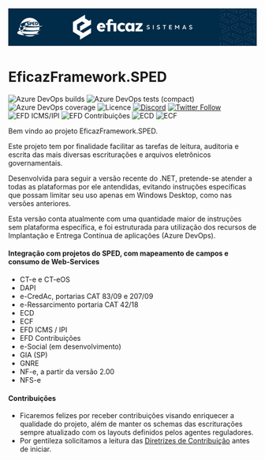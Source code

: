 # <p align="center"> ![EficazFramework.SPED](Assets/GitHub-HeaderReadme.png)
# EficazFramework.SPED

![Azure DevOps builds](https://eficazshields.azurewebsites.net/azure-devops/build/eficazcs/EficazFramework/21?&logo=azurepipelines&logoColor=white&style=flat-square)
![Azure DevOps tests (compact)](https://eficazshields.azurewebsites.net/azure-devops/tests/eficazcs/EficazFramework/21?compact_message&logo=azuredevops&logoColor=white&style=flat-square)
![Azure DevOps coverage](https://eficazshields.azurewebsites.net/azure-devops/coverage/eficazcs/EficazFramework/21?logo=codecov&logoColor=white&style=flat-square)
![Licence](https://img.shields.io/static/v1?label=licence&message=MIT&color=blue&style=flat-square&logo=github&logoColor=white)
[![Discord](https://efshieldsio.azurewebsites.net:/discord/846078359498653706?color=purple&logo=discord&logoColor=white&style=flat-square)](https://discord.gg/ePvZEGBgaf)
[![Twitter Follow](https://efshieldsio.azurewebsites.net:/twitter/follow/EficazCS?color=blue&label=twitter&logo=twitter&logoColor=white&style=flat-square)](https://twitter.com/EficazCS)
![EFD ICMS/IPI](https://efshieldsio.azurewebsites.net/badge/EFD%20ICMS%2FIPI-v017-red?style=flat-square)
![EFD Contribuições](https://efshieldsio.azurewebsites.net/badge/EFD%20Contribuições-v006-blue?style=flat-square)
![ECD](https://efshieldsio.azurewebsites.net/badge/ECD-v9.00-brightgreen?style=flat-square)
![ECF](https://efshieldsio.azurewebsites.net/badge/ECF-v0007-orange?style=flat-square)

   Bem vindo ao projeto EficazFramework.SPED.
   
   Este projeto tem por finalidade facilitar as tarefas de leitura, auditoria e escrita das mais diversas escriturações e arquivos eletrônicos governamentais.
   
   Desenvolvida para seguir a versão recente do .NET, pretende-se atender a todas as plataformas por ele antendidas, evitando instruções específicas que possam limitar seu uso apenas em Windows Desktop, como nas versões anteriores.
   
   Esta versão conta atualmente com uma quantidade maior de instruções sem plataforma específica, e foi estruturada para utilização dos recursos de Implantação e Entrega Contínua de aplicações (Azure DevOps).


#### Integração com projetos do SPED, com mapeamento de campos e consumo de Web-Services
   - CT-e e CT-eOS
   - DAPI
   - e-CredAc, portarias CAT 83/09 e 207/09
   - e-Ressarcimento portaria CAT 42/18
   - ECD
   - ECF
   - EFD ICMS / IPI
   - EFD Contribuições
   - e-Social (em desenvolvimento)
   - GIA (SP)
   - GNRE
   - NF-e, a partir da versão 2.00
   - NFS-e

 #### Contribuições
   - Ficaremos felizes por receber contribuições visando enriquecer a qualidade do projeto, além de manter os schemas das escriturações sempre atualizado com os layouts definidos pelos agentes reguladores.
   - Por gentileza solicitamos a leitura das [Diretrizes de Contribuição](/CONTRIBUTING.md) antes de iniciar.
